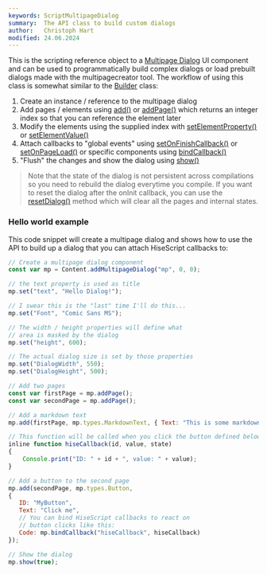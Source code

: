 ```yaml
---
keywords: ScriptMultipageDialog
summary:  The API class to build custom dialogs
author:   Christoph Hart
modified: 24.06.2024
---
```

  
This is the scripting reference object to a [Multipage Dialog](/ui-components/plugin-components/multipagedialog) UI component and can be used to programmatically build complex dialogs or load prebuilt dialogs made with the multipagecreator tool. The workflow of using this class is somewhat similar to the [Builder](/scripting/scripting-api/builder) class: 
1. Create an instance / reference to the multipage dialog
2. Add pages / elements using [add()](/scripting/scripting-api/scriptmultipagedialog#add) or [addPage()](/scripting/scripting-api/scriptmultipagedialog#addpage) which returns an integer index so that you can reference the element later
3. Modify the elements using the supplied index with [setElementProperty()](/scripting/scripting-api/scriptmultipagedialog#setelementproperty) or [setElementValue()](/scripting/scripting-api/scriptmultipagedialog#setelementvalue)
4. Attach callbacks to "global events" using [setOnFinishCallback()](/scripting/scripting-api/scriptmultipagedialog#setonfinishcallback) or [setOnPageLoad()](/scripting/scripting-api/scriptmultipagedialog#setonpageloadcallback) or specific components using [bindCallback()](/scripting/scripting-api/scriptmultipagedialog#bindcallback)
5. "Flush" the changes and show the dialog using [show()](/scripting/scripting-api/scriptmultipagedialog#show)

> Note that the state of the dialog is not persistent across compilations so you need to rebuild the dialog everytime you compile. If you want to reset the dialog after the onInit callback, you can use the [resetDialog()](/scripting/scripting-api/scriptmultipagedialog#resetdialog) method which will clear all the pages and internal states.

### Hello world example

This code snippet will create a multipage dialog and shows how to use the API to build up a dialog that you can attach HiseScript callbacks to:

```javascript
// Create a multipage dialog component
const var mp = Content.addMultipageDialog("mp", 0, 0);

// the text property is used as title
mp.set("text", "Hello Dialog!");

// I swear this is the "last" time I'll do this...
mp.set("Font", "Comic Sans MS");

// The width / height properties will define what
// area is masked by the dialog
mp.set("height", 600);

// The actual dialog size is set by those properties
mp.set("DialogWidth", 550);
mp.set("DialogHeight", 500);

// Add two pages
const var firstPage = mp.addPage();
const var secondPage = mp.addPage();

// Add a markdown text
mp.add(firstPage, mp.types.MarkdownText, { Text: "This is some markdown  \n> Noice!" });

// This function will be called when you click the button defined below...
inline function hiseCallback(id, value, state)
{
	Console.print("ID: " + id + ", value: " + value);
}

// Add a button to the second page
mp.add(secondPage, mp.types.Button, 
{ 
   ID: "MyButton", 
   Text: "Click me", 
   // You can bind HiseScript callbacks to react on
   // button clicks like this:
   Code: mp.bindCallback("hiseCallback", hiseCallback)
});

// Show the dialog
mp.show(true);
```
